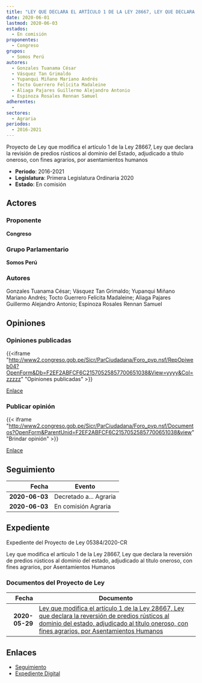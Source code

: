 ```yaml
---
title: "LEY QUE DECLARA EL ARTÍCULO 1 DE LA LEY 28667, LEY QUE DECLARA LA REVISIÓN DE PREDIOS RÚSTICOS AL DOMINIO DEL ESTADO, ADJUDICADO A TÍTULO ONEROSO, CON FINES AGRARIOS, POR ASENTAMIENTOS HUMANOS"
date: 2020-06-01
lastmod: 2020-06-03
estados: 
  - En comisión
proponentes: 
  - Congreso
grupos: 
  - Somos Perú
autores: 
  - Gonzales Tuanama César
  - Vásquez Tan Grimaldo
  - Yupanqui Miñano Mariano Andrés
  - Tocto Guerrero Felícita Madaleine
  - Aliaga Pajares Guillermo Alejandro Antonio
  - Espinoza Rosales Rennan Samuel
adherentes: 
  - 
sectores: 
  - Agraria
periodos: 
  - 2016-2021
---
```


Proyecto de Ley que modifica el artículo 1 de la Ley 28667, Ley que declara la revisión de predios rústicos al dominio del Estado, adjudicado a título oneroso, con fines agrarios, por asentamientos humanos

- **Periodo**: 2016-2021
- **Legislatura**: Primera Legislatura Ordinaria 2020
- **Estado**: En comisión

## Actores

### Proponente

**Congreso**

### Grupo Parlamentario

**Somos Perú**

### Autores

Gonzales Tuanama César; Vásquez Tan Grimaldo; Yupanqui Miñano Mariano Andrés; Tocto Guerrero Felícita Madaleine; Aliaga Pajares Guillermo Alejandro Antonio; Espinoza Rosales Rennan Samuel


## Opiniones

### Opiniones publicadas

{{<iframe "http://www2.congreso.gob.pe/Sicr/ParCiudadana/Foro_pvp.nsf/RepOpiweb04?OpenForm&Db=F2EF2ABFCF6C21570525857700651038&View=yyyy&Col=zzzzz" "Opiniones publicadas" >}}

[Enlace](http://www2.congreso.gob.pe/Sicr/ParCiudadana/Foro_pvp.nsf/RepOpiweb04?OpenForm&Db=F2EF2ABFCF6C21570525857700651038&View=yyyy&Col=zzzzz)
### Publicar opinión

{{< iframe "http://www2.congreso.gob.pe/Sicr/ParCiudadana/Foro_pvp.nsf/Documentos?OpenForm&ParentUnid=F2EF2ABFCF6C21570525857700651038&view" "Brindar opinión" >}}

[Enlace](http://www2.congreso.gob.pe/Sicr/ParCiudadana/Foro_pvp.nsf/Documentos?OpenForm&ParentUnid=F2EF2ABFCF6C21570525857700651038&view)

## Seguimiento

| Fecha | Evento |
|------:|--------|
| **2020-06-03** | Decretado a... Agraria|
| **2020-06-03** | En comisión Agraria|


## Expediente

Expediente del Proyecto de Ley 05384/2020-CR

Ley que modifica el artículo 1 de la Ley 28667, Ley que declara la reversión de predios rústicos al dominio del estado, adjudicado al título oneroso, con fines agrarios, por Asentamientos Humanos


### Documentos del Proyecto de Ley

| Fecha | Documento |
|------:|--------|
| **2020-05-29** | [Ley que modifica el artículo 1 de la Ley 28667, Ley que declara la reversión de predios rústicos al dominio del estado, adjudicado al título oneroso, con fines agrarios, por Asentamientos Humanos](http://www.leyes.congreso.gob.pe/Documentos/2016_2021/Proyectos_de_Ley_y_de_Resoluciones_Legislativas/PL05384_20200529.pdf) |

## Enlaces 

- [Seguimiento](http://www2.congreso.gob.pehttp://www2.congreso.gob.pe/Sicr/TraDocEstProc/CLProLey2016.nsf/f7fff46988ca05b1052578e100829cc7/7313090e4a762c000525857a0074f7b6?OpenDocument)
- [Expediente Digital](http://www2.congreso.gob.pehttp://www2.congreso.gob.pe/Sicr/TraDocEstProc/CLProLey2016.nsf/f7fff46988ca05b1052578e100829cc7/7313090e4a762c000525857a0074f7b6?OpenDocument&Click=05257FB7005EB655.eb71d0cf91d8294e05256cdf006b5706/$Body/0.1C6C)
